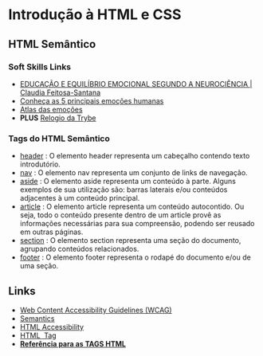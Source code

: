 # Introdução à HTML e CSS

## HTML Semântico

### Soft Skills Links

- [EDUCAÇÃO E EQUILÍBRIO EMOCIONAL SEGUNDO A NEUROCIÊNCIA | Claudia Feitosa-Santana](https://www.youtube.com/watch?v=8LJvSj_YeVQ)
- [Conheça as 5 principais emoções humanas](https://www.vittude.com/blog/conheca-as-emocoes/)
- [Atlas das emoções](http://atlasofemotions.org/#introduction/)
- **PLUS** [Relogio da Trybe](https://enicio.github.io/boraprodiatrybe/)

### Tags do HTML Semântico

- [header](https://developer.mozilla.org/en-US/docs/Web/HTML/Element/header) : O elemento header representa um cabeçalho contendo texto introdutório.
- [nav](https://developer.mozilla.org/en-US/docs/Web/HTML/Element/nav) : O elemento nav representa um conjunto de links de navegação. 
- [aside](https://developer.mozilla.org/en-US/docs/Web/HTML/Element/aside) : O elemento aside representa um conteúdo à parte. Alguns exemplos de sua utilização são: barras laterais e/ou conteúdos adjacentes à um conteúdo principal.
- [article](https://developer.mozilla.org/en-US/docs/Web/HTML/Element/article) : O elemento article representa um conteúdo autocontido. Ou seja, todo o conteúdo presente dentro de um article provê as informações necessárias para sua compreensão, podendo ser reusado em outras páginas.
- [section](https://developer.mozilla.org/en-US/docs/Web/HTML/Element/section) : O elemento section representa uma seção do documento, agrupando conteúdos relacionados.
- [footer](https://developer.mozilla.org/en-US/docs/Web/HTML/Element/footer) : O elemento footer representa o rodapé do documento e/ou de uma seção.

## Links

- [Web Content Accessibility Guidelines (WCAG)](https://achecker.ca/guideline/view_guideline.php?id=8)
- [Semantics](https://developer.mozilla.org/en-US/docs/Glossary/Semantics)
- [HTML Accessibility](https://www.w3schools.com/html/html_accessibility.asp)
- [HTML <img> Tag](w3schools.com/tags/tag_img.asp)
- **[Referência para as TAGS HTML](https://htmlreference.io/)**